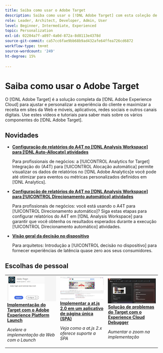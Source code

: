 ```yaml
---
title: Saiba como usar o Adobe Target
description: Saiba como usar o [!DNL Adobe Target] com esta coleção de tutoriais e vídeos que abrangem todos os seus componentes.
role: Leader, Architect, Developer, Admin, User
level: Beginner, Intermediate, Experienced
topic: Personalization
exl-id: 02204a7f-a897-4a0d-872a-8d8113e4378d
source-git-commit: ca57cc6fae9bb68b9ad432afe64ffea726cd6872
workflow-type: tm+mt
source-wordcount: '249'
ht-degree: 15%

---
```


# Saiba como usar o Adobe Target

O [!DNL Adobe Target] é a solução completa da [!DNL Adobe Experience Cloud] para ajustar e personalizar a experiência do cliente e maximizar a receita em sites da Web e móveis, aplicativos, redes sociais e outros canais digitais. Use estes vídeos e tutoriais para saber mais sobre os vários componentes do [!DNL Adobe Target].

<div id="whats-new-section">

## Novidades

* **[Configuração de relatórios do A4T no [!DNL Analysis Workspace] para [!DNL Auto-Allocate] atividades](integrations/set-up-a4t-reports-in-analysis-workspace-for-auto-allocate-activities.md)**

   Para profissionais de negócios: a [!UICONTROL Analytics for Target] Integração do (A4T) para [!UICONTROL Alocação automática] permite visualizar os dados de relatórios no [!DNL Adobe Analytics]e você pode até otimizar para eventos ou métricas personalizados definidos em [!DNL Analytics].

* **[Configuração de relatórios do A4T no [!DNL Analysis Workspace] para [!UICONTROL Direcionamento automático] atividades](integrations/set-up-a4t-reports-in-analysis-workspace-for-auto-target-activities.md)**

   Para profissionais de negócios: você está usando o A4T para [!UICONTROL Direcionamento automático]? Siga estas etapas para configurar relatórios do A4T em [!DNL Analysis Workspace] para garantir que você obtenha os resultados esperados durante a execução [!UICONTROL Direcionamento automático] atividades.

* **[Visão geral da decisão no dispositivo](implementation/on-device-decisioning-overview.md)**

   Para arquitetos: Introdução a [!UICONTROL decisão no dispositivo] para fornecer experiências de latência quase zero aos seus consumidores.

<!-- * **[Use the Recommendations API (Tutorial)](recommendations-api-tutorial/recs-api-overview.md)**
    *For developers: Get hands-on practice using the [!DNL Recommendations] APIs to configure and manage [!DNL Recommendations] catalogs and custom criteria, and more.*-->

<!--* **[Implement Adobe Target with Adobe Mobile Services SDK v4 for Android (Tutorial)](mobile-v4/overview.md)**
    *For developers who are already using Adobe Mobile Services SDK v4: learn how to start personalizing app experiences with Adobe Target. These steps are provided as legacy user support.*<!-- Concepts learned here are also applicable to Adobe Experience Platform Mobile SDK (v5).-->

<!--* **[Use Recommendations Offers (Video)](recommendations/use-recommendations-offers.md)**
    *For all Target Users: Learn how to use product recommendations in A/B and Experience Targeting Activities.*-->

<!--
* **[Create a Recommendations Activity (Video)](recommendations/create-a-recommendations-activity.md)**
    <br>
    *Recommend products to your customers at scale with this Premium feature.* -->

</div>

<div id="recs-overview-body-1"></div>
<div id="recs-overview-body-2"></div>
<div id="recs-overview-body-3"></div>
<div id="recs-overview-body-4"></div>
<div id="recs-overview-body-5"></div>
<div id="recs-overview-body-6"></div>

<div id="staff-picks-section">

## Escolhas de pessoal

<table>
<tr>
  <td>
    <a href="https://experienceleague.adobe.com/docs/launch-learn/implementing-in-websites-with-launch/implement-solutions/target.html?lang=en">
      <img alt="Implementação do Target com o Adobe Experience Platform Launch" src="assets/launch_referencearchitectureguides.png" />
    </a>
    <div>
      <a href="https://experienceleague.adobe.com/docs/launch-learn/implementing-in-websites-with-launch/implement-solutions/target.html?lang=en">
    <strong>Implementação do Target com o Adobe Experience Platform Launch</strong>
    </a>
    </div>
    <p>
    <em>Acelere a implementação da Web com o Launch</em>
    <p>
  </td>
  <td>
    <a href="implementation/implement-atjs-20-in-a-single-page-application.md">
      <img alt="Implementar a at.js 2.0 em um aplicativo de página única (SPA)" src="assets/implementing_adobetargetsatjs20inasinglepageapplicationspa.png" />
    </a>
    <div>
      <a href="implementation/implement-atjs-20-in-a-single-page-application.md">
    <strong>Implementar a at.js 2.0 em um aplicativo de página única (SPA)</strong>
    </a>
    </div>
    <p>
    <em>Veja como a at.js 2.x oferece suporte a SPA</em>
    <p>
  </td>
  <td>
    <a href="troubleshooting/troubleshoot-with-the-experience-cloud-debugger.md">
      <img alt="Solução de problemas do Target com o Experience Cloud Debugger" src="assets/using_the_experienceclouddebuggerwithadobetarget.png" />
    </a>
    <div>
      <a href="troubleshooting/troubleshoot-with-the-experience-cloud-debugger.md">
    <strong>Solução de problemas do Target com o Experience Cloud Debugger</strong>
    </a>
    </div>
    <p>
    <em>Aumentar o zoom na implementação</em>
    <p>
  </td>
</tr>
</table>
</div>
